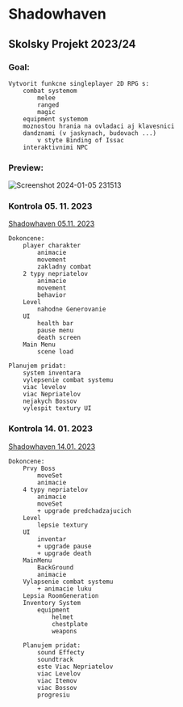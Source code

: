 # Shadowhaven
## Skolsky Projekt 2023/24

### Goal:
	Vytvorit funkcne singleplayer 2D RPG s:
		combat systemom
			melee
			ranged
			magic
		equipment systemom
		moznostou hrania na ovladaci aj klavesnici
		dandznami (v jaskynach, budovach ...)
			v styte Binding of Issac
		interaktivnimi NPC
### Preview:
![Screenshot 2024-01-05 231513](https://github.com/Y0hn/project/assets/101512527/9836d482-7ad4-4e61-8445-771f796a6175)

### Kontrola 05. 11. 2023
<p>
	<a href="https://www.youtube.com/embed/m57ylZGgtiE">Shadowhaven 05.11. 2023</a>
</p>

	Dokoncene:
		player charakter
			animacie
			movement
			zakladny combat
		2 typy nepriatelov
			animacie
			movement
			behavior
		Level
			nahodne Generovanie
		UI
			health bar
			pause menu
			death screen
		Main Menu
			scene load

	Planujem pridat:	
		system inventara
		vylepsenie combat systemu
		viac levelov
		viac Nepriatelov
		nejakych Bossov
		vylespit textury UI

### Kontrola 14. 01. 2023
<p>
	<a href="https://www.youtube.com/embed/oKX7ARDCYG8">Shadowhaven 14.01. 2023</a>
</p>

	Dokoncene:
		Prvy Boss
			moveSet
			animacie
		4 typy nepriatelov
			animacie
			moveSet
			+ upgrade predchadzajucich
		Level
			lepsie textury
		UI
			inventar
			+ upgrade pause
			+ upgrade death
		MainMenu
			BackGround
			animacie
		Vylapsenie combat systemu
			+ animacie luku
		Lepsia RoomGeneration
		Inventory System
			equipment
				helmet
				chestplate
				weapons

		Planujem pridat:
			sound Effecty
			soundtrack
			este Viac Nepriatelov
			viac Levelov
			viac Itemov
			viac Bossov
			progresiu
   
